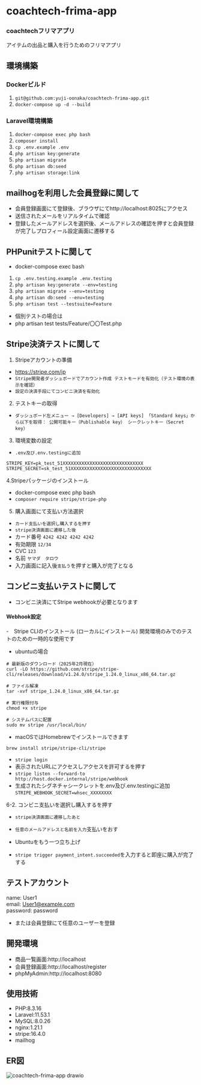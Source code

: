 # coachtech-frima-app
### coachtechフリマアプリ
アイテムの出品と購入を行うためのフリマアプリ

## 環境構築
### Dockerビルド
1. `git@github.com:yuji-oonaka/coachtech-frima-app.git`
2. `docker-compose up -d --build`

### Laravel環境構築
1. `docker-compose exec php bash`
2. `composer install`
3. `cp .env.example .env`
4. `php artisan key:generate`
5. `php artisan migrate`
6. `php artisan db:seed`
7. `php artisan storage:link`

## mailhogを利用した会員登録に関して
- 会員登録画面にて登録後、ブラウザにてhttp://localhost:8025にアクセス
- 送信されたメールをリアルタイムで確認
- 登録したメールアドレスを選択後、メールアドレスの確認を押すと会員登録が完了しプロフィール設定画面に遷移する

## PHPunitテストに関して
- docker-compose exec bash
1. `cp .env.testing.example .env.testing`
2. `php artisan key:generate --env=testing`
3. `php artisan migrate --env=testing`
4. `php artisan db:seed --env=testing`
5. `php artisan test --testsuite=Feature`

- 個別テストの場合は
- php artisan test tests/Feature/〇〇Test.php

## Stripe決済テストに関して
1. Stripeアカウントの準備
- https://stripe.com/jp
- `Stripe開発者ダッシュボードでアカウント作成
テストモードを有効化（テスト環境の表示を確認）`
- `設定の決済手段にてコンビニ決済を有効化`
2. テストキーの取得
- `ダッシュボード左メニュー → [Developers] → [API keys]
「Standard keys」から以下を取得：
公開可能キー（Publishable key）
シークレットキー（Secret key）`
3. 環境変数の設定
- `.env及び.env.testingに追加`
```
STRIPE_KEY=pk_test_51XXXXXXXXXXXXXXXXXXXXXXXXXXXXXX
STRIPE_SECRET=sk_test_51XXXXXXXXXXXXXXXXXXXXXXXXXXXXXX
```
4.Stripeパッケージのインストール
- docker-compose exec php bash
- `composer require stripe/stripe-php`

5. 購入画面にて支払い方法選択
- `カード支払いを選択し購入するを押す`
- `stripe決済画面に遷移した後`
- カード番号 `4242 4242 4242 4242`
- 有効期限 `12/34`
- CVC `123`
- 名前 `ヤマダ　タロウ`
- 入力画面に記入後`支払う`を押すと購入が完了となる

## コンビニ支払いテストに関して
- コンビニ決済にてStripe webhookが必要となります

#### Webhook設定
-　Stripe CLIのインストール (ローカルにインストール)
開発環境のみでのテストのための一時的な使用です
- ubuntuの場合
```
# 最新版のダウンロード（2025年2月現在）
curl -LO https://github.com/stripe/stripe-cli/releases/download/v1.24.0/stripe_1.24.0_linux_x86_64.tar.gz

# ファイル解凍
tar -xvf stripe_1.24.0_linux_x86_64.tar.gz

# 実行権限付与
chmod +x stripe

# システムパスに配置
sudo mv stripe /usr/local/bin/
```
- macOSではHomebrewでインストールできます
```
brew install stripe/stripe-cli/stripe
```
- `stripe login`
- 表示されたURLにアクセスしアクセスを許可するを押す
- `stripe listen --forward-to http://host.docker.internal/stripe/webhook`
- 生成されたシグネチャシークレットを.env及び.env.testingに追加
`STRIPE_WEBHOOK_SECRET=whsec_XXXXXXXX`

6-2. コンビニ支払いを選択し購入するを押す
- `stripe決済画面に遷移したあと`
- `任意のメールアドレスと名前を入力`支払いをおす

- Ubuntuをもう一つ立ち上げ
- `stripe trigger payment_intent.succeeded`を入力すると即座に購入が完了する


## テストアカウント
name: User1  
email: User1@example.com  
password: password  
- または会員登録にて任意のユーザーを登録

## 開発環境
- 商品一覧画面:http://localhost
- 会員登録画面:http://localhost/register
- phpMyAdmin:http://localhost:8080

## 使用技術
- PHP:8.3.16
- Laravel:11.53.1
- MySQL:8.0.26
- nginx:1.21.1
- stripe:16.4.0
- mailhog

## ER図
![coachtech-frima-app drawio](https://github.com/user-attachments/assets/27f7b887-9219-471d-a152-ff742308a096)
